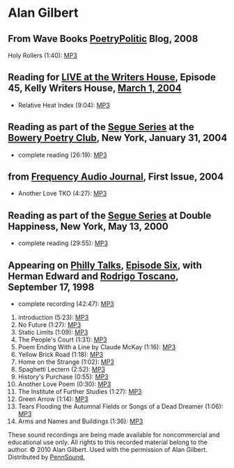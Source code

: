 Alan Gilbert
============

From Wave Books [PoetryPolitic](http://writing.upenn.edu/pennsound/x/Poetry-Politic.php) Blog, 2008
---------------------------------------------------------------------------------------------------

Holy Rollers (1:40): [MP3](http://media.sas.upenn.edu/pennsound/groups/Poetry-Politic/Gilbert-Alan_Holy-Rollers_PoetryPolitics_State-of-the-Union-2008.mp3)

Reading for [LIVE at the Writers House](http://writing.upenn.edu/wh/involved/series/live/), Episode 45, Kelly Writers House, [March 1, 2004](http://writing.upenn.edu/~wh/calendar/0304.html#1)
-----------------------------------------------------------------------------------------------------------------------------------------------------------------------------------------------

-   Relative Heat Index (9:04): [MP3](http://media.sas.upenn.edu/LiveKWH/2004/Live_KWH_45/Gilbert-Alan_Excerpt-From-Relative-Heat-Index_LiveKWH.mp3)

Reading as part of the [Segue Series](http://writing.upenn.edu/pennsound/x/Segue-BPC.html) at the [Bowery Poetry Club](http://www.bowerypoetry.com/), New York, January 31, 2004
--------------------------------------------------------------------------------------------------------------------------------------------------------------------------------

-   complete reading (26:19): [MP3](http://media.sas.upenn.edu/pennsound/authors/Gilbert/Gilbert-Alan_Segue_NY_1-31-04.mp3)

from [Frequency Audio Journal](http://writing.upenn.edu/pennsound/x/Frequency.html), First Issue, 2004
------------------------------------------------------------------------------------------------------

-   Another Love TKO (4:27): [MP3](http://media.sas.upenn.edu/pennsound/authors/Gilbert/Gilbert-Alan_07_Jason-Forrest_Another-Love-TKO_Frequency_2004.mp3)

Reading as part of the [Segue Series](http://writing.upenn.edu/pennsound/x/Segue-DH.html) at Double Happiness, New York, May 13, 2000
-------------------------------------------------------------------------------------------------------------------------------------

-   complete reading (29:55): [MP3](http://media.sas.upenn.edu/pennsound/authors/Gilbert/Gilbert-Alan_Segue_NY_5-13-00.mp3)

Appearing on [Philly Talks](http://writing.upenn.edu/pennsound/x/phillytalks/), [Episode Six](http://www.writing.upenn.edu/pennsound/x/phillytalks/Philly-Talks-Episode06.html), with Herman Edward and [Rodrigo Toscano](http://writing.upenn.edu/pennsound/x/Toscano.html), September 17, 1998
------------------------------------------------------------------------------------------------------------------------------------------------------------------------------------------------------------------------------------------------------------------------------------------------

-   complete recording (42:47): [MP3](http://media.sas.upenn.edu/pennsound/groups/phillytalks/06/PhillyTalks6_Complete-Recording_09-17-98_UPenn.mp3)

1.  introduction (5:23): [MP3](http://media.sas.upenn.edu/pennsound/groups/phillytalks/06/Philly-Talks-6_01_Introduction_09-17-98_UPenn.mp3)
2.  No Future (1:27): [MP3](http://media.sas.upenn.edu/pennsound/groups/phillytalks/06/Gilbert-Allan_03_No-Future_09-17-98_UPenn.mp3)
3.  Static Limits (1:09): [MP3](http://media.sas.upenn.edu/pennsound/groups/phillytalks/06/Gilbert-Allan_04_Static-Limits_09-17-98_UPenn.mp3)
4.  The People's Court (1:31): [MP3](http://media.sas.upenn.edu/pennsound/groups/phillytalks/06/Gilbert-Allan_05_The-Peoples-Court_09-17-98_UPenn.mp3)
5.  Poem Ending With a Line by Claude McKay (1:16): [MP3](http://media.sas.upenn.edu/pennsound/groups/phillytalks/06/Gilbert-Allan_06_Poem-Ending-With-a-Line-by-Claude-McKay-and-Footnote_09-17-98_UPenn.mp3)
6.  Yellow Brick Road (1:18): [MP3](http://media.sas.upenn.edu/pennsound/groups/phillytalks/06/Gilbert-Allan_07_Yellow-Brick-Road_09-17-98_UPenn.mp3)
7.  Home on the Strange (1:02): [MP3](http://media.sas.upenn.edu/pennsound/groups/phillytalks/06/Gilbert-Allan_08_Home-on-the-Strange_09-17-98_UPenn.mp3)
8.  Spaghetti Lectern (2:52): [MP3](http://media.sas.upenn.edu/pennsound/groups/phillytalks/06/Gilbert-Allan_09_Spaghetti-Lectern_09-17-98_UPenn.mp3)
9.  History's Purchase (0:55): [MP3](http://media.sas.upenn.edu/pennsound/groups/phillytalks/06/Gilbert-Allan_10_Historys-Purchase-Page_09-17-98_UPenn.mp3)
10. Another Love Poem (0:30): [MP3](http://media.sas.upenn.edu/pennsound/groups/phillytalks/06/Gilbert-Allan_11_Another-Love-Poem_09-17-98_UPenn.mp3)
11. The Institute of Further Studies (1:27): [MP3](http://media.sas.upenn.edu/pennsound/groups/phillytalks/06/Gilbert-Allan_12_The-Institute-of-Further-Studies_09-17-98_UPenn.mp3)
12. Green Arrow (1:14): [MP3](http://media.sas.upenn.edu/pennsound/groups/phillytalks/06/Gilbert-Allan_13_Green-Arrow_09-17-98_UPenn.mp3)
13. Tears Flooding the Autumnal Fields or Songs of a Dead Dreamer (1:06): [MP3](http://media.sas.upenn.edu/pennsound/groups/phillytalks/06/Gilbert-Allan_14_Tears-Flooding-the-Autumnal-Fields-or-Songs-of-a-Dead-Dreamer_09-17-98_UPenn.mp3)
14. Arms and Names and Buildings (1:36): [MP3](http://media.sas.upenn.edu/pennsound/groups/phillytalks/06/Gilbert-Allan_15_Arms-and-Names-Paintings-and-Buildings_09-17-98_UPenn.mp3)

These sound recordings are being made available for noncommercial and educational use only.
All rights to this recorded material belong to the author. © 2010 Alan Gilbert.
Used with the permission of Alan Gilbert. Distributed by [PennSound.](../index.html)
